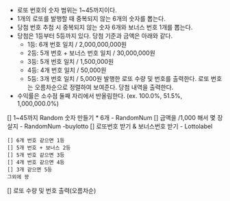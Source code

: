 - 로또 번호의 숫자 범위는 1~45까지이다.
- 1개의 로또를 발행할 때 중복되지 않는 6개의 숫자를 뽑는다.
- 당첨 번호 추첨 시 중복되지 않는 숫자 6개와 보너스 번호 1개를 뽑는다.
- 당첨은 1등부터 5등까지 있다. 당첨 기준과 금액은 아래와 같다.
    - 1등: 6개 번호 일치 / 2,000,000,000원
    - 2등: 5개 번호 + 보너스 번호 일치 / 30,000,000원
    - 3등: 5개 번호 일치 / 1,500,000원
    - 4등: 4개 번호 일치 / 50,000원
    - 5등: 3개 번호 일치 / 5,000원
발행한 로또 수량 및 번호를 출력한다. 로또 번호는 오름차순으로 정렬하여 보여준다.
당첨 내역을 출력한다.
- 수익률은 소수점 둘째 자리에서 반올림한다. (ex. 100.0%, 51.5%, 1,000,000.0%)

[] 1~45까지 Random 숫자 만들기 * 6개 - RandomNum
[] 금액을 /1,000 해서 몇 장 살지 - RandomNum -buylotto
[] 로또번호 받기 & 보너스번호 받기 - Lottolabel

    [] 6개 번호 같으면 1등
    [] 5개 번호 + 보너스 2등
    [] 5개 번호 같으면 3등
    [] 4개 번호 같으면 4등
    [] 3개 같으면 5등
    그외에 꽝
[] 로또 수량 및 번호 출력(오름차순)